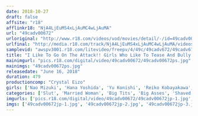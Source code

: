 ```yaml
---
date: 2018-10-27
draft: false
affsite: "r18"
afflinkr18: "NjA4LjEuMS4xLjAuMC4wLjAuMA"
url: "49cadv00672"
urloriginal: "http://www.r18.com/videos/vod/movies/detail/-/id=49cadv00672"
urlfinal: "http://media.r18.com/track/NjA4LjEuMS4xLjAuMC4wLjAuMA/videos/vod/movies/detail/-/id=49cadv00672"
samplevid: "awspv3001.r18.com/litevideo/freepv/4/49c/49cadv672/49cadv672_dmb_w.mp4"
title: "I Like To Go On The Attack!! Girls Who Like To Tease And Bully 8 Hours"
mainimgurl: "pics.r18.com/digital/video/49cadv00672/49cadv00672ps.jpg"
mainimgs: "49cadv00672ps.jpg"
releasedate: "June 16, 2018"
duration: 479
productioncomp: "Crystal Eizo"
girls: ['Nao Mizuki', 'Hana Yoshida', 'Yu Konishi', 'Reiko Kobayakawa', 'Mikako Abe', 'Mayu Suzuki', 'Kimika Ichijo', 'Ayumi Kimito', 'Yuri Oshikawa', 'Ayane Suzukawa']
categories: ['Slut', 'Married Woman', 'Big Tits', 'Big Asses', 'Shaved Pussy', 'Creampie', 'Facial', 'Masochist Man', 'Compilation', 'Over 4 Hours']
imgurls: ['pics.r18.com/digital/video/49cadv00672/49cadv00672jp-1.jpg', 'pics.r18.com/digital/video/49cadv00672/49cadv00672jp-2.jpg', 'pics.r18.com/digital/video/49cadv00672/49cadv00672jp-3.jpg', 'pics.r18.com/digital/video/49cadv00672/49cadv00672jp-4.jpg', 'pics.r18.com/digital/video/49cadv00672/49cadv00672jp-5.jpg', 'pics.r18.com/digital/video/49cadv00672/49cadv00672jp-6.jpg', 'pics.r18.com/digital/video/49cadv00672/49cadv00672jp-7.jpg', 'pics.r18.com/digital/video/49cadv00672/49cadv00672jp-8.jpg', 'pics.r18.com/digital/video/49cadv00672/49cadv00672jp-9.jpg', 'pics.r18.com/digital/video/49cadv00672/49cadv00672jp-10.jpg', 'pics.r18.com/digital/video/49cadv00672/49cadv00672jp-11.jpg', 'pics.r18.com/digital/video/49cadv00672/49cadv00672jp-12.jpg', 'pics.r18.com/digital/video/49cadv00672/49cadv00672jp-13.jpg', 'pics.r18.com/digital/video/49cadv00672/49cadv00672jp-14.jpg', 'pics.r18.com/digital/video/49cadv00672/49cadv00672jp-15.jpg', 'pics.r18.com/digital/video/49cadv00672/49cadv00672jp-16.jpg', 'pics.r18.com/digital/video/49cadv00672/49cadv00672jp-17.jpg', 'pics.r18.com/digital/video/49cadv00672/49cadv00672jp-18.jpg', 'pics.r18.com/digital/video/49cadv00672/49cadv00672jp-19.jpg', 'pics.r18.com/digital/video/49cadv00672/49cadv00672jp-20.jpg']
imgs: ['49cadv00672jp-1.jpg', '49cadv00672jp-2.jpg', '49cadv00672jp-3.jpg', '49cadv00672jp-4.jpg', '49cadv00672jp-5.jpg', '49cadv00672jp-6.jpg', '49cadv00672jp-7.jpg', '49cadv00672jp-8.jpg', '49cadv00672jp-9.jpg', '49cadv00672jp-10.jpg', '49cadv00672jp-11.jpg', '49cadv00672jp-12.jpg', '49cadv00672jp-13.jpg', '49cadv00672jp-14.jpg', '49cadv00672jp-15.jpg', '49cadv00672jp-16.jpg', '49cadv00672jp-17.jpg', '49cadv00672jp-18.jpg', '49cadv00672jp-19.jpg', '49cadv00672jp-20.jpg']
---
```

